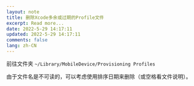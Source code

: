 ```yaml
---
layout: note
title: 删除Xcode多余或过期的Profile文件
excerpt: Read more...
date: 2022-5-29 14:17:11
updated: 2022-5-29 14:17:11
comments: false
lang: zh-CN
---
```


前往文件夹 `~/Library/MobileDevice/Provisioning Profiles`

由于文件名是不可读的，可以考虑使用排序日期来删除（或空格看文件说明）。
  